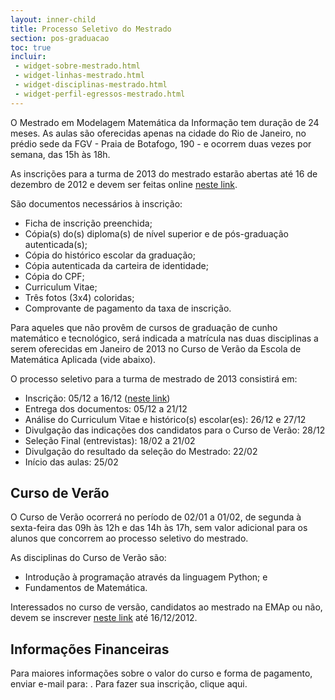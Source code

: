 ```yaml
---
layout: inner-child
title: Processo Seletivo do Mestrado
section: pos-graduacao
toc: true
incluir:
 - widget-sobre-mestrado.html
 - widget-linhas-mestrado.html
 - widget-disciplinas-mestrado.html
 - widget-perfil-egressos-mestrado.html
---
```


O Mestrado em Modelagem Matemática da Informação tem duração de 24
meses. As aulas são oferecidas apenas na cidade do Rio de Janeiro, no
prédio sede da FGV - Praia de Botafogo, 190 - e ocorrem duas vezes por
semana, das 15h às 18h.

As inscrições para a turma de 2013 do mestrado estarão abertas até 16
de dezembro de 2012 e devem ser feitas online
[neste link](http://fgv159.fgv.br/pls/DCCACR/wcc7000$.prcinicial?P_PRSE_CD=CMMMI&p_empresa=EMAP).

São documentos necessários à inscrição:

- Ficha de inscrição preenchida;
- Cópia(s) do(s) diploma(s) de nível superior e de pós-graduação
  autenticada(s);
- Cópia do histórico escolar da graduação;
- Cópia autenticada da carteira de identidade;
- Cópia do CPF;
- Curriculum Vitae;
- Três fotos (3x4) coloridas;
- Comprovante de pagamento da taxa de inscrição.

Para aqueles que não provêm de cursos de graduação de cunho matemático
e tecnológico, será indicada a matrícula nas duas disciplinas a serem
oferecidas em Janeiro de 2013 no Curso de Verão da Escola de
Matemática Aplicada (vide abaixo).

O processo seletivo para a turma de mestrado de 2013 consistirá em:

- Inscrição: 05/12 a 16/12
  ([neste link](http://fgv159.fgv.br/pls/DCCACR/wcc7000$.prcinicial?P_PRSE_CD=CMMMI&p_empresa=EMAP))
- Entrega dos documentos: 05/12 a 21/12
- Análise do Curriculum Vitae e histórico(s) escolar(es): 26/12 e 27/12
- Divulgação das indicações dos candidatos para o Curso de Verão: 28/12
- Seleção Final (entrevistas): 18/02 a 21/02
- Divulgação do resultado da seleção do Mestrado: 22/02
- Início das aulas: 25/02


## Curso de Verão

O Curso de Verão ocorrerá no período de 02/01 a 01/02, de segunda à
sexta-feira das 09h às 12h e das 14h às 17h, sem valor adicional para
os alunos que concorrem ao processo seletivo do mestrado.

As disciplinas do Curso de Verão são:

- Introdução à programação através da linguagem Python; e
- Fundamentos de Matemática.

Interessados no curso de versão, candidatos ao mestrado na EMAp ou
não, devem se inscrever
[neste link](http://fgv159.fgv.br/pls/DCCACR/wcc7000$.prcinicial?P_PRSE_CD=CVMA&p_empresa=EMAP)
até 16/12/2012.


## Informações Financeiras

Para maiores informações sobre o valor do curso e forma de pagamento,
enviar e-mail para: <script type='text/javascript'>var a = new Array('br','gv.','p@f','ema');document.write("<a href='mailto:"+a[3]+a[2]+a[1]+a[0]+"'>"+a[3]+a[2]+a[1]+a[0]+"</a>");</script>. Para fazer sua inscrição, clique aqui.
